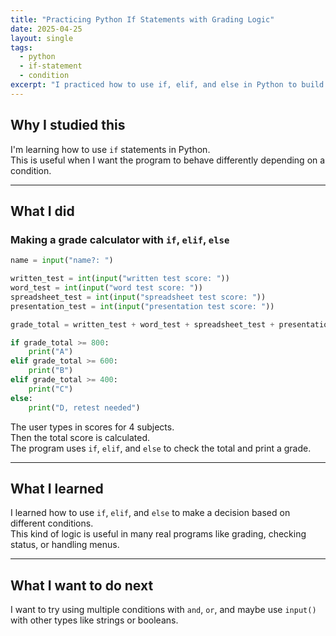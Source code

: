 ```yaml
---
title: "Practicing Python If Statements with Grading Logic"
date: 2025-04-25
layout: single
tags:
  - python
  - if-statement
  - condition
excerpt: "I practiced how to use if, elif, and else in Python to build a simple grading program based on total score."
---
```


## Why I studied this

I'm learning how to use `if` statements in Python.  
This is useful when I want the program to behave differently depending on a condition.

---

## What I did

### Making a grade calculator with `if`, `elif`, `else`

```python
name = input("name?: ")

written_test = int(input("written test score: "))
word_test = int(input("word test score: "))
spreadsheet_test = int(input("spreadsheet test score: "))
presentation_test = int(input("presentation test score: "))

grade_total = written_test + word_test + spreadsheet_test + presentation_test

if grade_total >= 800:
    print("A")
elif grade_total >= 600:
    print("B")
elif grade_total >= 400:
    print("C")
else:
    print("D, retest needed")
```

The user types in scores for 4 subjects.  
Then the total score is calculated.  
The program uses `if`, `elif`, and `else` to check the total and print a grade.

---

## What I learned

I learned how to use `if`, `elif`, and `else` to make a decision based on different conditions.  
This kind of logic is useful in many real programs like grading, checking status, or handling menus.

---

## What I want to do next

I want to try using multiple conditions with `and`, `or`, and maybe use `input()` with other types like strings or booleans.
